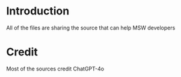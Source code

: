 # Introduction

All of the files are sharing the source that can help MSW developers

# Credit

Most of the sources credit ChatGPT-4o
